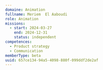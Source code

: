 ```yaml
---
domaine: Animation
fullname: Meriem  El Aaboudi
role: Animation
missions:
  - start: 2024-03-27
    end: 2024-12-31
    status: independent
competences:
  - Product strategy
  - Communication
memberType: beta
uuid: 657ce134-94a5-4098-880f-099ddf2de2af
---
```


